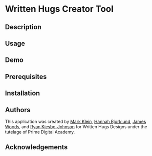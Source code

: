 # Written Hugs Creator Tool

## Description

## Usage

## Demo

## Prerequisites

## Installation

## Authors
This application was created by [Mark Klein](https://github.com/kleincentral), [Hannah Bjorklund](https://github.com/hannahbjorklund), [James Woods](https://github.com/jamesdtwoods), and [Ryan Kjesbo-Johnson](https://github.com/RyanKjesboJohnson) for Written Hugs Designs under the tutelage of Prime Digital Academy.

## Acknowledgements
